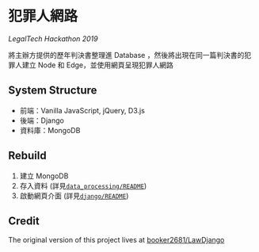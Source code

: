 # 犯罪人網路

_LegalTech Hackathon 2019_

將主辦方提供的歷年判決書整理進 Database ，然後將出現在同一篇判決書的犯罪人建立 Node 和 Edge，並使用網頁呈現犯罪人網路

## System Structure

- 前端：Vanilla JavaScript, jQuery, D3.js
- 後端：Django
- 資料庫：MongoDB

## Rebuild

1. 建立 MongoDB
2. 存入資料 (詳見[`data_processing/README`](data_processing/README.md))
3. 啟動網頁介面 (詳見[`django/README`](django/README.md))

## Credit

The original version of this project lives at [booker2681/LawDjango](https://github.com/booker2681/LawDjango)